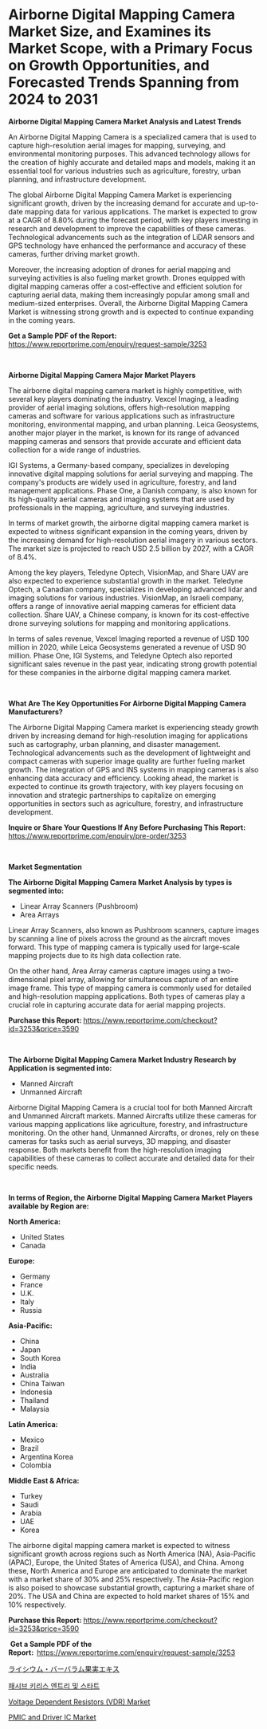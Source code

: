 <p><h1>Airborne Digital Mapping Camera Market Size, and Examines its Market Scope, with a Primary Focus on Growth Opportunities, and Forecasted Trends Spanning from 2024 to 2031</h1></p><p><strong>Airborne Digital Mapping Camera Market Analysis and Latest Trends</strong></p>
<p><p>An Airborne Digital Mapping Camera is a specialized camera that is used to capture high-resolution aerial images for mapping, surveying, and environmental monitoring purposes. This advanced technology allows for the creation of highly accurate and detailed maps and models, making it an essential tool for various industries such as agriculture, forestry, urban planning, and infrastructure development.</p><p>The global Airborne Digital Mapping Camera Market is experiencing significant growth, driven by the increasing demand for accurate and up-to-date mapping data for various applications. The market is expected to grow at a CAGR of 8.80% during the forecast period, with key players investing in research and development to improve the capabilities of these cameras. Technological advancements such as the integration of LiDAR sensors and GPS technology have enhanced the performance and accuracy of these cameras, further driving market growth.</p><p>Moreover, the increasing adoption of drones for aerial mapping and surveying activities is also fueling market growth. Drones equipped with digital mapping cameras offer a cost-effective and efficient solution for capturing aerial data, making them increasingly popular among small and medium-sized enterprises. Overall, the Airborne Digital Mapping Camera Market is witnessing strong growth and is expected to continue expanding in the coming years.</p></p>
<p><strong>Get a Sample PDF of the Report:&nbsp;</strong> <a href="https://www.reportprime.com/enquiry/request-sample/3253">https://www.reportprime.com/enquiry/request-sample/3253</a></p>
<p>&nbsp;</p>
<p><strong>Airborne Digital Mapping Camera Major Market Players</strong></p>
<p><p>The airborne digital mapping camera market is highly competitive, with several key players dominating the industry. Vexcel Imaging, a leading provider of aerial imaging solutions, offers high-resolution mapping cameras and software for various applications such as infrastructure monitoring, environmental mapping, and urban planning. Leica Geosystems, another major player in the market, is known for its range of advanced mapping cameras and sensors that provide accurate and efficient data collection for a wide range of industries.</p><p>IGI Systems, a Germany-based company, specializes in developing innovative digital mapping solutions for aerial surveying and mapping. The company's products are widely used in agriculture, forestry, and land management applications. Phase One, a Danish company, is also known for its high-quality aerial cameras and imaging systems that are used by professionals in the mapping, agriculture, and surveying industries.</p><p>In terms of market growth, the airborne digital mapping camera market is expected to witness significant expansion in the coming years, driven by the increasing demand for high-resolution aerial imagery in various sectors. The market size is projected to reach USD 2.5 billion by 2027, with a CAGR of 8.4%.</p><p>Among the key players, Teledyne Optech, VisionMap, and Share UAV are also expected to experience substantial growth in the market. Teledyne Optech, a Canadian company, specializes in developing advanced lidar and imaging solutions for various industries. VisionMap, an Israeli company, offers a range of innovative aerial mapping cameras for efficient data collection. Share UAV, a Chinese company, is known for its cost-effective drone surveying solutions for mapping and monitoring applications.</p><p>In terms of sales revenue, Vexcel Imaging reported a revenue of USD 100 million in 2020, while Leica Geosystems generated a revenue of USD 90 million. Phase One, IGI Systems, and Teledyne Optech also reported significant sales revenue in the past year, indicating strong growth potential for these companies in the airborne digital mapping camera market.</p></p>
<p>&nbsp;</p>
<p><strong>What Are The Key Opportunities For Airborne Digital Mapping Camera Manufacturers?</strong></p>
<p><p>The Airborne Digital Mapping Camera market is experiencing steady growth driven by increasing demand for high-resolution imaging for applications such as cartography, urban planning, and disaster management. Technological advancements such as the development of lightweight and compact cameras with superior image quality are further fueling market growth. The integration of GPS and INS systems in mapping cameras is also enhancing data accuracy and efficiency. Looking ahead, the market is expected to continue its growth trajectory, with key players focusing on innovation and strategic partnerships to capitalize on emerging opportunities in sectors such as agriculture, forestry, and infrastructure development.</p></p>
<p><strong>Inquire or Share Your Questions If Any Before Purchasing This Report:</strong> <a href="https://www.reportprime.com/enquiry/pre-order/3253">https://www.reportprime.com/enquiry/pre-order/3253</a></p>
<p>&nbsp;</p>
<p><strong>Market Segmentation</strong></p>
<p><strong>The Airborne Digital Mapping Camera Market Analysis by types is segmented into:</strong></p>
<p><ul><li>Linear Array Scanners (Pushbroom)</li><li>Area Arrays</li></ul></p>
<p><p>Linear Array Scanners, also known as Pushbroom scanners, capture images by scanning a line of pixels across the ground as the aircraft moves forward. This type of mapping camera is typically used for large-scale mapping projects due to its high data collection rate. </p><p>On the other hand, Area Array cameras capture images using a two-dimensional pixel array, allowing for simultaneous capture of an entire image frame. This type of mapping camera is commonly used for detailed and high-resolution mapping applications. Both types of cameras play a crucial role in capturing accurate data for aerial mapping projects.</p></p>
<p><strong>Purchase this Report:&nbsp;</strong><a href="https://www.reportprime.com/checkout?id=3253&price=3590">https://www.reportprime.com/checkout?id=3253&price=3590</a></p>
<p>&nbsp;</p>
<p><strong>The Airborne Digital Mapping Camera Market Industry Research by Application is segmented into:</strong></p>
<p><ul><li>Manned Aircraft</li><li>Unmanned Aircraft</li></ul></p>
<p><p>Airborne Digital Mapping Camera is a crucial tool for both Manned Aircraft and Unmanned Aircraft markets. Manned Aircrafts utilize these cameras for various mapping applications like agriculture, forestry, and infrastructure monitoring. On the other hand, Unmanned Aircrafts, or drones, rely on these cameras for tasks such as aerial surveys, 3D mapping, and disaster response. Both markets benefit from the high-resolution imaging capabilities of these cameras to collect accurate and detailed data for their specific needs.</p></p>
<p>&nbsp;</p>
<p><strong>In terms of Region, the Airborne Digital Mapping Camera Market Players available by Region are:</strong></p>
<p>
    <p> <strong> North America: </strong>
        <ul>
            <li>United States</li>
            <li>Canada</li>
        </ul>
        </p> 
    <p> <strong> Europe: </strong>
        <ul>
            <li>Germany</li>
            <li>France</li>
            <li>U.K.</li>
            <li>Italy</li>
            <li>Russia</li>
        </ul>
        </p> 
    <p> <strong> Asia-Pacific: </strong>
        <ul>
            <li>China</li>
            <li>Japan</li>
            <li>South Korea</li>
            <li>India</li>
            <li>Australia</li>
            <li>China Taiwan</li>
            <li>Indonesia</li>
            <li>Thailand</li>
            <li>Malaysia</li>
        </ul>
        </p> 
    <p> <strong> Latin America: </strong>
        <ul>
            <li>Mexico</li>
            <li>Brazil</li>
            <li>Argentina Korea</li>
            <li>Colombia</li>
        </ul>
        </p> 
    <p> <strong> Middle East & Africa: </strong>
        <ul>
            <li>Turkey</li>
            <li>Saudi</li>
            <li>Arabia</li>
            <li>UAE</li>
            <li>Korea</li>
        </ul>
    </p>
    </p>
<p><p>The airborne digital mapping camera market is expected to witness significant growth across regions such as North America (NA), Asia-Pacific (APAC), Europe, the United States of America (USA), and China. Among these, North America and Europe are anticipated to dominate the market with a market share of 30% and 25% respectively. The Asia-Pacific region is also poised to showcase substantial growth, capturing a market share of 20%. The USA and China are expected to hold market shares of 15% and 10% respectively.</p></p>
<p><strong>Purchase this Report: </strong><a href="https://www.reportprime.com/checkout?id=3253&price=3590">https://www.reportprime.com/checkout?id=3253&price=3590</a></p>
<p>&nbsp;<strong>Get a Sample PDF of the Report:&nbsp;&nbsp;</strong><a href="https://www.reportprime.com/enquiry/request-sample/3253">https://www.reportprime.com/enquiry/request-sample/3253</a></p>
<p><strong></strong></p>
<p><p><a href="https://github.com/CloydAbbott2023/Market-Research-Report-List-1/blob/main/269936213543.md">ライシウム・バーバラム果実エキス</a></p><p><a href="https://github.com/JackieFauhey9089475/Market-Research-Report-List-1/blob/main/396990712378.md">패시브 키리스 엔트리 및 스타트</a></p><p><a href="https://github.com/nathandecarvalho/Market-Research-Report-List-2/blob/main/voltage-dependent-resistors-vdr-market.md">Voltage Dependent Resistors (VDR) Market</a></p><p><a href="https://github.com/kosella/Market-Research-Report-List-2/blob/main/pmic-and-driver-ic-market.md">PMIC and Driver IC Market</a></p></p>